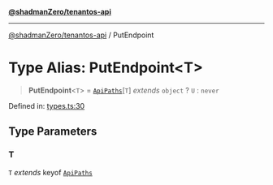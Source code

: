 [**@shadmanZero/tenantos-api**](../README.md)

***

[@shadmanZero/tenantos-api](../globals.md) / PutEndpoint

# Type Alias: PutEndpoint\<T\>

> **PutEndpoint**\<`T`\> = [`ApiPaths`](ApiPaths.md)\[`T`\] *extends* `object` ? `U` : `never`

Defined in: [types.ts:30](https://github.com/shadmanZero/tenantos-api/blob/507575e6d82ab5e3b8a10f708778a3645f250cd6/src/types.ts#L30)

## Type Parameters

### T

`T` *extends* keyof [`ApiPaths`](ApiPaths.md)
